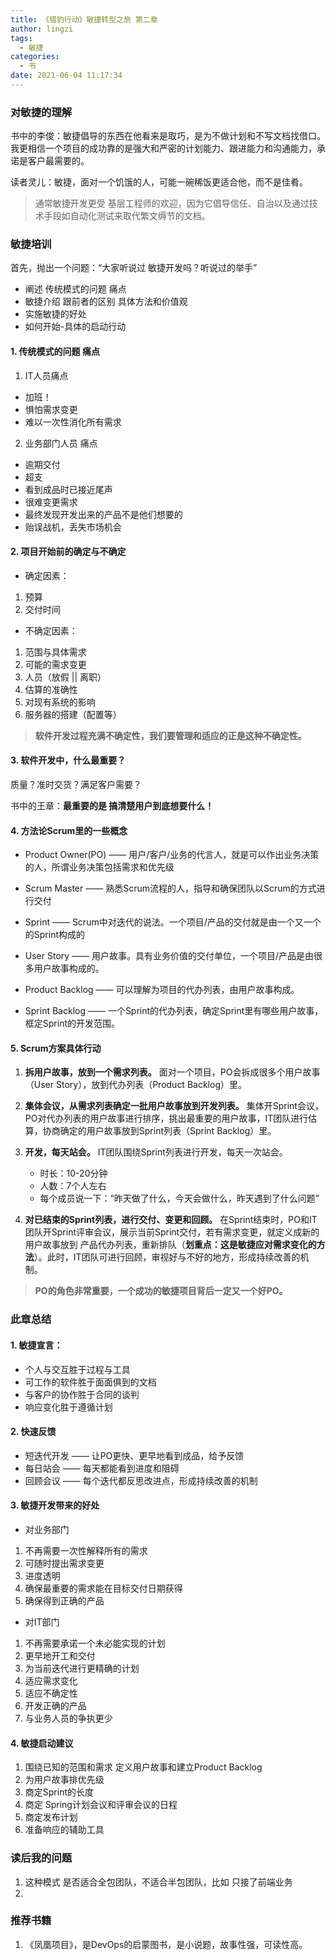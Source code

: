 ```yaml
---
title: 《猎豹行动》敏捷转型之旅 第二章
author: lingzi
tags:
  - 敏捷
categories:
  - 书
date: 2021-06-04 11:17:34
---
```


### 对敏捷的理解
书中的李俊：敏捷倡导的东西在他看来是取巧，是为不做计划和不写文档找借口。我更相信一个项目的成功靠的是强大和严密的计划能力、跟进能力和沟通能力，承诺是客户最需要的。

读者灵儿：敏捷，面对一个饥饿的人，可能一碗稀饭更适合他，而不是佳肴。

> 通常敏捷开发更受 基层工程师的欢迎，因为它倡导信任、自治以及通过技术手段如自动化测试来取代繁文缛节的文档。

### 敏捷培训
首先，抛出一个问题：“大家听说过 敏捷开发吗？听说过的举手”
- 阐述 传统模式的问题 痛点
- 敏捷介绍 跟前者的区别 具体方法和价值观
- 实施敏捷的好处
- 如何开始-具体的启动行动

#### 1. 传统模式的问题 痛点
1. IT人员痛点
- 加班！
- 惧怕需求变更
- 难以一次性消化所有需求

2. 业务部门人员 痛点
- 逾期交付
- 超支
- 看到成品时已接近尾声
- 很难变更需求
- 最终发现开发出来的产品不是他们想要的
- 贻误战机，丢失市场机会

#### 2. 项目开始前的确定与不确定
- 确定因素：
1. 预算
2. 交付时间

- 不确定因素：
1. 范围与具体需求
2. 可能的需求变更
3. 人员（放假 || 离职）
4. 估算的准确性
5. 对现有系统的影响
6. 服务器的搭建（配置等）

> **软件开发过程充满不确定性，我们要管理和适应的正是这种不确定性。**

#### 3. 软件开发中，什么最重要？
质量？准时交货？满足客户需要？

书中的王章：**最重要的是 搞清楚用户到底想要什么！**

#### 4. 方法论Scrum里的一些概念
- Product Owner(PO) —— 用户/客户/业务的代言人，就是可以作出业务决策的人，所谓业务决策包括需求和优先级

- Scrum Master —— 熟悉Scrum流程的人，指导和确保团队以Scrum的方式进行交付

- Sprint —— Scrum中对迭代的说法。一个项目/产品的交付就是由一个又一个的Sprint构成的

- User Story —— 用户故事。具有业务价值的交付单位，一个项目/产品是由很多用户故事构成的。

- Product Backlog —— 可以理解为项目的代办列表，由用户故事构成。

- Sprint Backlog —— 一个Sprint的代办列表，确定Sprint里有哪些用户故事，框定Sprint的开发范围。

#### 5. Scrum方案具体行动
1. **拆用户故事，放到一个需求列表。** 面对一个项目，PO会拆成很多个用户故事（User Story），放到代办列表（Product Backlog）里。

2. **集体会议，从需求列表确定一批用户故事放到开发列表。** 集体开Sprint会议，PO对代办列表的用户故事进行排序，挑出最重要的用户故事，IT团队进行估算，协商确定的用户故事放到Sprint列表（Sprint Backlog）里。

3. **开发，每天站会。** IT团队围绕Sprint列表进行开发，每天一次站会。
   - 时长：10-20分钟
   - 人数：7个人左右
   - 每个成员说一下：“昨天做了什么，今天会做什么，昨天遇到了什么问题”

4. **对已结束的Sprint列表，进行交付、变更和回顾。** 在Sprint结束时，PO和IT团队开Sprint评审会议，展示当前Sprint交付，若有需求变更，就定义成新的用户故事放到 产品代办列表，重新排队（**划重点：这是敏捷应对需求变化的方法**）。此时，IT团队可进行回顾，审视好与不好的地方，形成持续改善的机制。


> **PO的角色非常重要，一个成功的敏捷项目背后一定又一个好PO。** 

### 此章总结

#### 1. 敏捷宣言：
- 个人与交互胜于过程与工具
- 可工作的软件胜于面面俱到的文档
- 与客户的协作胜于合同的谈判
- 响应变化胜于遵循计划

#### 2. 快速反馈
- 短迭代开发 —— 让PO更快、更早地看到成品，给予反馈
- 每日站会 —— 每天都能看到进度和阻碍
- 回顾会议 —— 每个迭代都反思改进点，形成持续改善的机制

#### 3. 敏捷开发带来的好处
- 对业务部门
1. 不再需要一次性解释所有的需求
2. 可随时提出需求变更
3. 进度透明
4. 确保最重要的需求能在目标交付日期获得
5. 确保得到正确的产品

- 对IT部门
1. 不再需要承诺一个未必能实现的计划
2. 更早地开工和交付
3. 为当前迭代进行更精确的计划
4. 适应需求变化
5. 适应不确定性
6. 开发正确的产品
7. 与业务人员的争执更少

#### 4. 敏捷启动建议
1. 围绕已知的范围和需求 定义用户故事和建立Product Backlog
2. 为用户故事排优先级
3. 商定Sprint的长度
4. 商定 Spring计划会议和评审会议的日程
5. 商定发布计划
6. 准备响应的辅助工具


### 读后我的问题
1. 这种模式 是否适合全包团队，不适合半包团队，比如 只接了前端业务
2. 

### 推荐书籍
1. 《凤凰项目》，是DevOps的启蒙图书，是小说题，故事性强，可读性高。
